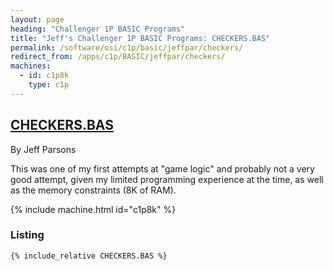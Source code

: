 ```yaml
---
layout: page
heading: "Challenger 1P BASIC Programs"
title: "Jeff's Challenger 1P BASIC Programs: CHECKERS.BAS"
permalink: /software/osi/c1p/basic/jeffpar/checkers/
redirect_from: /apps/c1p/BASIC/jeffpar/checkers/
machines:
  - id: c1p8k
    type: c1p
---
```


## [CHECKERS.BAS](#listing)

By Jeff Parsons

This was one of my first attempts at "game logic" and probably not a very good attempt, given my limited
programming experience at the time, as well as the memory constraints (8K of RAM).

{% include machine.html id="c1p8k" %}

### Listing

```bas
{% include_relative CHECKERS.BAS %}
```
